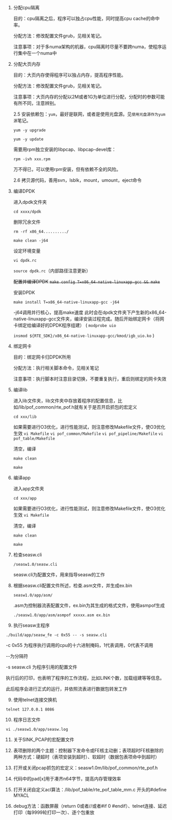1. 分配cpu隔离

   目的：cpu隔离之后，程序可以独占cpu性能，同时提高cpu cache的命中率。

   分配方法：修改配置文件grub，见相关笔记。

   注意事项：对于多numa架构的机器，cpu隔离时尽量不要跨numa，使程序运行集中在一个numa中

2. 分配大页内存

   目的：大页内存使得程序可以独占内存，提高程序性能。

   分配方法：修改配置文件grub，见相关笔记。

   注意事项：大页内存的分配以2M或者1G为单位进行分配，分配时的参数可能有所不同，注意辨别。

   2.5 安装依赖包：`yum`，最好是联网，或者是使用光盘源。见`使用光盘源作为yum源`笔记。

   `yum -y upgrade`

   `yum -y update`

   需要用rpm独立安装的libpcap、libpcap-devel库：

   `rpm -ivh xxx.rpm`

   万不得已，可以使用rpm安装，但有依赖不全的风险。

   2.6 拷贝源代码，善用svn，lsblk，mount，umount，eject命令

3. 编译DPDK

   进入dpdk文件夹

   `cd xxxx/dpdk`

   删除冗余文件

   `rm -rf x86_64........../`

   `make clean -j64`

   设定环境变量

   `vi dpdk.rc`

   `source dpdk.rc`（内部路径注意更新）

   ~~配置并编译DPDK~~
   ~~`make config T=x86_64-native-linuxapp-gcc && make`~~

   安装DPDK

   `make install T=x86_64-native-linuxapp-gcc -j64`

   -j64调用并行核心，提高make速度
   此时会在dpdk文件夹下产生新的x86_64-native-linuxapp-gcc文件夹，编译安装过程完成。随后开始绑定网卡（将网卡绑定给编译好的DPDK程序组建）
   (
      `modprobe uio`

      `insmod ${RTE_SDK}/x86_64-native-linuxapp-gcc/kmod/igb_uio.ko`
   )

3. 绑定网卡

   目的：绑定网卡归DPDK所用

   分配方法：执行相关脚本命令，见相关笔记

   注意事项：执行脚本时注意目录切换，不要重复执行，重启则绑定的网卡失效

4. 编译lib

   进入lib文件夹，lib文件夹中存放着程序的配置信息，比如/lib/pof_common/rte_pof.h就有关于是否开启抓包的宏定义

   `cd xxx/lib`

   如果需要进行O3优化，进行性能测试，则注意修改Makefile文件，使O3优化生效
   `vi Makefile` 
   `vi pof_common/Makefile` 
   `vi pof_pipeline/Makefile` 
   `vi pof_table/Makefile` 

   清空，编译

   `make clean`

   `make`

5. 编译app

   进入app文件夹

   `cd xxx/app`

   如果需要进行O3优化，进行性能测试，则注意修改Makefile文件，使O3优化生效
   `vi Makefile` 

   清空，编译

   `make clean`

   `make`

6. 检查seasw.cli

   `/seasw1.0/seasw.cli`

   seasw.cli为配置文件，用来指导seasw的工作

7. 根据seasw.cli配置文件所述，检查.asm文件，并生成ex.bin

   `seasw1.0/app/asm/`

   .asm为控制器流表配置文件，ex.bin为其生成的格式文件，使用asmpof生成

   `./seasw1.0/app/asm/asmpof xxxxx.asm ex.bin`

   

8. 执行seasw主程序

`./build/app/seasw_fe -c 0x55 -- -s seasw.cli`

-c 0x55 为程序执行调用的cpu的十六进制掩码，1代表调用，0代表不调用

--为分隔符

-s seasw.cli 为程序引用的配置文件

执行后的打印，也表明了程序的工作流程，比如LINK个数，加载组建等等信息。

此后程序会进行正式的运行，并依照流表进行数据包转发工作

9. 使用telnet连接交换机

`telnet 127.0.0.1 8086`

10. 程序日志文件

`vi ./seasw1.0/app/seasw.log`

11. 关于SINK_PCAP的宏配置文件

12. 表项删除的两个主题：控制器下发命令或FE核主动删；表项超时FE核删除的两种方式：硬超时（表项安装到超时）、软超时（数据包表项命中到超时）

13. 打开或关闭pcap抓包的宏定义：seasw1.0m/lib/pof_common/rte_pof.h

14. 代码中的pad[x]用于凑齐n64字节，提高内存管理效率

15. 打开关闭自定义acl算法：/lib/pof_table/rte_pof_table_mm.c 开头的#define MYACL

16. debug方法：函数屏蔽（return 0或者//或者#if 0 #endif）、telnet连接、延迟打印（每9999轮打印一次）、逐个包重放


